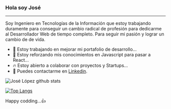 ### Hola soy José   <img src="https://cliply.co/wp-content/uploads/2019/06/391906110_WAVING_HAND_400px.gif" width="15" height="15" /> 
<hr/>
Soy Ingeniero en Tecnologías de la Información que estoy trabajando duramente para conseguir un cambio radical de profesión para dedicarme al Desarrollador Web de tiempo completo. Para seguir mi pasión y lograr un cambio de de vida.  

<!-- **JoseLG03/JoseLG03** is a ✨ _special_ ✨ repository because its `README.md` (this file) appears on your GitHub profile. -->
- 🔭 Estoy trabajando en mejorar mi portafolio de desarrollo...
- 🌱 Estoy reforzando mis conocimientos en Javascript para pasar a React...
- 🔥 Estoy abierto a colaborar con proyectos y Startups...
- 💬 Puedes contactarme en [Linkedin](https://www.linkedin.com/in/jose-lopez-70588596/).

![José López github stats](https://github-readme-stats.vercel.app/api?username=JoseLG03)

[![Top Langs](https://github-readme-stats.vercel.app/api/top-langs/?username=JoseLG03)](https://github.com/JoseLG03/github-readme-stats)

Happy codding...👍

